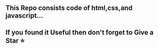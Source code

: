 This Repo consists code of html,css,and javascript...
---------------------------------------------------------
If you found it Useful then don't forget to Give a Star ⭐
-------------------------------------------------------
